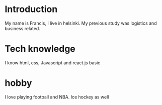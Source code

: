 # Introduction

My name is Francis, I live in helsinki.
My previous study was logistics and business related.

# Tech knowledge

I know html, css, Javascript and react.js basic

# hobby

I love playing football and NBA.
Ice hockey as well
